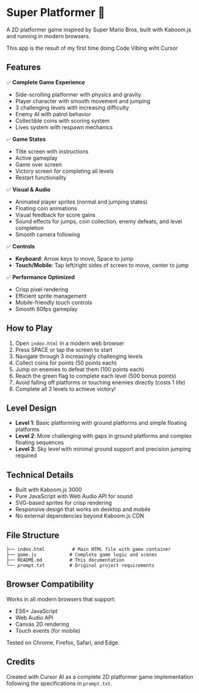 # Super Platformer 🍄

A 2D platformer game inspired by Super Mario Bros, built with Kaboom.js and running in modern browsers.

This app is the result of my first time doing Code Vibing wiht Cursor

## Features

✅ **Complete Game Experience**

- Side-scrolling platformer with physics and gravity
- Player character with smooth movement and jumping
- 3 challenging levels with increasing difficulty
- Enemy AI with patrol behavior
- Collectible coins with scoring system
- Lives system with respawn mechanics

✅ **Game States**

- Title screen with instructions
- Active gameplay
- Game over screen
- Victory screen for completing all levels
- Restart functionality

✅ **Visual & Audio**

- Animated player sprites (normal and jumping states)
- Floating coin animations
- Visual feedback for score gains
- Sound effects for jumps, coin collection, enemy defeats, and level completion
- Smooth camera following

✅ **Controls**

- **Keyboard**: Arrow keys to move, Space to jump
- **Touch/Mobile**: Tap left/right sides of screen to move, center to jump

✅ **Performance Optimized**

- Crisp pixel rendering
- Efficient sprite management
- Mobile-friendly touch controls
- Smooth 60fps gameplay

## How to Play

1. Open `index.html` in a modern web browser
2. Press SPACE or tap the screen to start
3. Navigate through 3 increasingly challenging levels
4. Collect coins for points (50 points each)
5. Jump on enemies to defeat them (100 points each)
6. Reach the green flag to complete each level (500 bonus points)
7. Avoid falling off platforms or touching enemies directly (costs 1 life)
8. Complete all 3 levels to achieve victory!

## Level Design

- **Level 1**: Basic platforming with ground platforms and simple floating platforms
- **Level 2**: More challenging with gaps in ground platforms and complex floating sequences
- **Level 3**: Sky level with minimal ground support and precision jumping required

## Technical Details

- Built with Kaboom.js 3000
- Pure JavaScript with Web Audio API for sound
- SVG-based sprites for crisp rendering
- Responsive design that works on desktop and mobile
- No external dependencies beyond Kaboom.js CDN

## File Structure

```
├── index.html          # Main HTML file with game container
├── game.js            # Complete game logic and scenes
├── README.md          # This documentation
└── prompt.txt         # Original project requirements
```

## Browser Compatibility

Works in all modern browsers that support:

- ES6+ JavaScript
- Web Audio API
- Canvas 2D rendering
- Touch events (for mobile)

Tested on Chrome, Firefox, Safari, and Edge.

## Credits

Created with Cursor AI as a complete 2D platformer game implementation following the specifications in `prompt.txt`.
